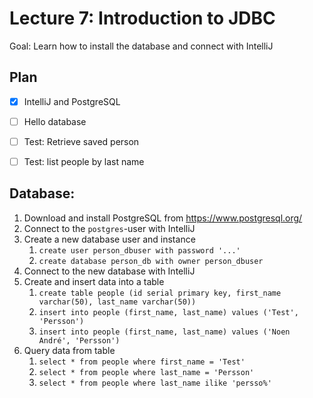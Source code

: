 # Lecture 7: Introduction to JDBC

Goal: Learn how to install the database and connect with IntelliJ

## Plan

* [x] IntelliJ and PostgreSQL
* [ ] Hello database
* [ ] Test: Retrieve saved person
* [ ] Test: list people by last name


## Database:

1. Download and install PostgreSQL from https://www.postgresql.org/
2. Connect to the `postgres`-user with IntelliJ
3. Create a new database user and instance
   1. `create user person_dbuser with password '...'`
   2. `create database person_db with owner person_dbuser`
4. Connect to the new database with IntelliJ
5. Create and insert data into a table
   1. `create table people (id serial primary key, first_name varchar(50), last_name varchar(50))`
   2. `insert into people (first_name, last_name) values ('Test', 'Persson')`
   3. `insert into people (first_name, last_name) values ('Noen André', 'Persson')`
6. Query data from table
   1. `select * from people where first_name = 'Test'`
   2. `select * from people where last_name = 'Persson'`
   3. `select * from people where last_name ilike 'persso%'`
